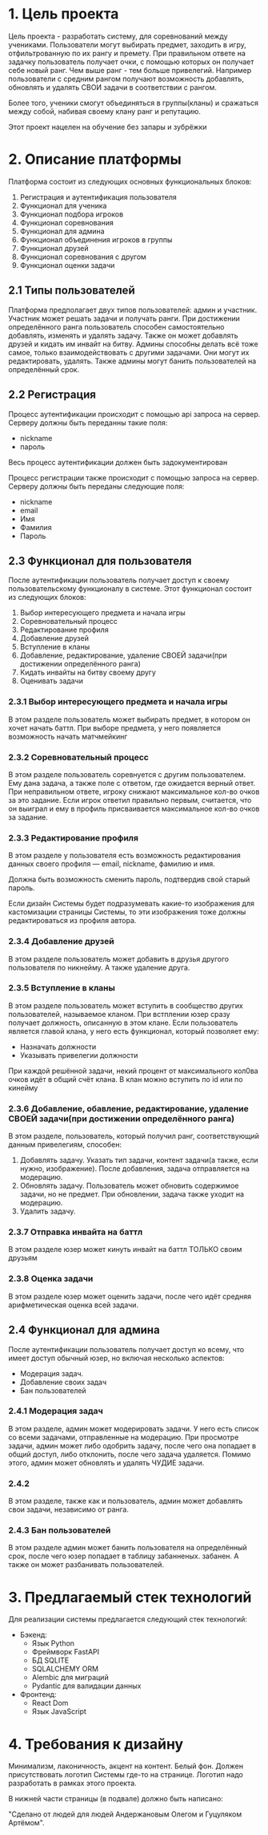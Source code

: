 # 1. Цель проекта
Цель проекта - разработать систему, для соревнований между учениками.
Пользователи могут выбирать предмет, заходить в игру, отфильтрованную
по их рангу и премету. При правильном ответе на задачку пользователь получает
очки, с помощью которых он получает себе новый ранг. Чем выше ранг - тем больше привелегий.
Например пользователи с средним рангом получают возможность добавлять, обновлять и удалять
СВОИ задачи в соответствии с рангом.

Более того, ученики смогут объединяться в группы(кланы) и сражаться между собой,
набивая своему клану ранг и репутацию.

Этот проект нацелен на обучение без запары и зубрёжки


# 2. Описание платформы

Платформа состоит из следующих основных функциональных блоков:


1. Регистрация и аутентификация пользователя
2. Функционал для ученика
3. Функционал подбора игроков
4. Функционал соревнования
5. Функционал для админа
6. Функционал объединения игроков в группы
7. Функционал друзей
8. Функционал соревнования с другом
9. Функционал оценки задачи


## 2.1 Типы пользователей

Платформа предполагает двух типов пользователей: админ и участник.
Участник может решать задачи и получать ранги. При достижении 
определённого ранга пользователь способен самостоятельно добавлять,
изменять и удалять задачу. Также он может добавлять друзей и кидать им 
инвайт на битву. Админы способны делать всё тоже самое, только взаимодействовать 
с другими задачами. Они могут их редактировать, удалять. Также админы могут банить пользователей
на определённый срок.


## 2.2 Регистрация

Процесс аутентификации происходит с помощью api запроса на сервер.
Серверу должны быть переданны такие поля:

- nickname
- пароль

Весь процесс аутентификации должен быть задокументирован

Процесс регистрации также происходит с помощью запроса на сервер.
Серверу должны быть переданы следующие поля:

- nickname
- email
- Имя
- Фамилия
- Пароль


## 2.3 Функционал для пользователя


После аутентификации пользователь получает доступ к
своему пользовательскому функционалу в системе. Этот
функционал состоит из следующих блоков:

1. Выбор интересующего предмета и начала игры
2. Соревновательный процесс
3. Редактирование профиля
4. Добавление друзей
5. Вступление в кланы
6. Добавление, редактирование, удаление СВОЕЙ задачи(при достижении определённого ранга)
7. Кидать инвайты на битву своему другу
8. Оценивать задачи



### 2.3.1 Выбор интересующего предмета и начала игры

В этом разделе пользователь может выбирать предмет, в котором 
он хочет начать баттл. При выборе предмета, у него появляется возможность
начать матчмейкинг


### 2.3.2 Соревновательный процесс

В этом разделе пользователь соревнуется с другим пользователем.
Ему дана задача, а также поле с ответом, где ожидается верный ответ.
При неправильном ответе, игроку снижают максимальное кол-во очков за
это задание. Если игрок ответил правильно первым, считается, что он выиграл и ему 
в профиль присваивается максимальное кол-во очков за задание.


### 2.3.3 Редактирование профиля

В этом разделе у пользователя есть возможность редактирования данных
своего профиля — email, nickname, фамилию и имя.

Должна быть возможность сменить пароль, подтвердив свой старый пароль.

Если дизайн Системы будет подразумевать какие-то изображения для кастомизации
страницы Системы, то эти изображения тоже должны редактироваться из профиля
автора.


### 2.3.4 Добавление друзей

В этом разделе пользователь может добавить в друзья другого пользователя
по никнейму. А также удаление друга.


### 2.3.5 Вступление в кланы

В этом разделе пользователь может вступить в сообщество
других пользователей, называемое кланом. При встплении
юзер сразу получает должность, описанную в этом клане. 
Если пользователь является главой клана, у него есть функционал,
который позволяет ему:

- Назначать должности
- Указывать привелегии должности

При каждой решённой задачи, некий процент от максимального 
кол0ва очков идёт в общий счёт клана. В клан можно вступить
по id или по кинейму


### 2.3.6 Добавление, обавление, редактирование, удаление СВОЕЙ задачи(при достижении определённого ранга)

В этом разделе, пользователь, который получил ранг, соответствующий
данным привелегиям, способен:

1. Добавлять задачу. Указать тип задачи,
контент задачи(а также, если нужно, изображение).
После добавления, задача отправляется на модерацию.
2. Обновлять задачу. Пользователь может обновить содержимое задачи,
но не предмет. При обновлении, задача также уходит на модерацию.
3. Удалить задачу.


### 2.3.7 Отправка инвайта на баттл

В этом разделе юзер может кинуть инвайт на баттл ТОЛЬКО
своим друзьям


### 2.3.8 Оценка задачи

В этом разделе юзер может оценить задачи, после чего идёт 
средняя арифметическая оценка всей задачи.


## 2.4 Функционал для админа

После аутентификации пользователь получает доступ ко всему,
что имеет доступ обычный юзер, но включая несколько аспектов:

- Модерация задач.
- Добавление своих задач
- Бан пользователей

### 2.4.1 Модерация задач

В этом разделе, админ может модерировать задачи. У него есть список со всеми
задачами, отправленные на модерацию. При просмотре задачи, админ может либо одобрить
задачу, после чего она попадает в общий доступ, либо отклонить, после чего
задача удаляется.
Помимо этого, админ может обновлять и удалять ЧУДИЕ задачи.


### 2.4.2

В этом разделе, также как и пользователь, админ может добавлять свои задачи, независимо от ранга.


### 2.4.3 Бан пользователей

В этом разделе админ может банить пользователя на определённый срок, 
после чего юзер попадает в таблицу забанненых. 
забанен. А также он может разбанивать пользователей.


# 3. Предлагаемый стек технологий

Для реализации системы предлагается следующий стек технологий:

* Бэкенд:
  - Язык Python
  - Фреймворк FastAPI
  - БД SQLITE
  - SQLALCHEMY ORM
  - Alembic для миграций
  - Pydantic для валидации данных
* Фронтенд:
  - React Dom
  - Язык JavaScript


# 4. Требования к дизайну

Минимализм, лаконичность, акцент на контент. Белый фон. Должен присутствовать
логотип Системы где-то на странице. Логотип надо разработать в рамках
этого проекта.

В нижней части страницы (в подвале) должно быть написано:

"Сделано от людей для людей Андержановым Олегом и
Гуцуляком Артёмом".



